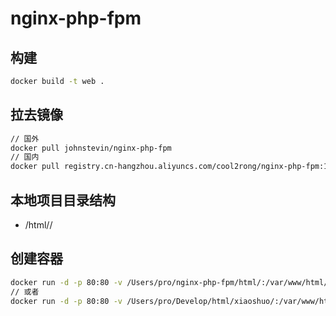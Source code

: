 # nginx-php-fpm

## 构建
```sh
docker build -t web .
```

## 拉去镜像
```sh
// 国外
docker pull johnstevin/nginx-php-fpm
// 国内
docker pull registry.cn-hangzhou.aliyuncs.com/cool2rong/nginx-php-fpm:1.0.3
```

## 本地项目目录结构

- /html/<project>/

## 创建容器
```sh
docker run -d -p 80:80 -v /Users/pro/nginx-php-fpm/html/:/var/www/html/ --name web johnstevin/nginx-php-fpm
// 或者
docker run -d -p 80:80 -v /Users/pro/Develop/html/xiaoshuo/:/var/www/html/ --name web-xiaoshuo registry.cn-hangzhou.aliyuncs.com/cool2rong/nginx-php-fpm:1.0.3
```